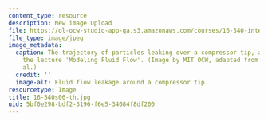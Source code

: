 ```yaml
---
content_type: resource
description: New image Upload
file: https://ol-ocw-studio-app-qa.s3.amazonaws.com/courses/16-540-internal-flows-in-turbomachines-spring-2006/5bf0e298bdf23196f6e534084f8df200_16-540s06-th.jpg
file_type: image/jpeg
image_metadata:
  caption: The trajectory of particles leaking over a compressor tip, an image from
    the lecture 'Modeling Fluid Flow'. (Image by MIT OCW, adapted from Furukawa et
    al.)
  credit: ''
  image-alt: Fluid flow leakage around a compressor tip.
resourcetype: Image
title: 16-540s06-th.jpg
uid: 5bf0e298-bdf2-3196-f6e5-34084f8df200
---
```

